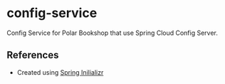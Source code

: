 # config-service

Config Service for Polar Bookshop that use Spring Cloud Config Server.

## References

* Created
  using [Spring Inilializr](https://start.spring.io/#!type=gradle-project&language=java&platformVersion=3.5.5&packaging=jar&jvmVersion=24&groupId=com.github.polar&artifactId=config-service&name=config-service&description=Config%20Service%20for%20Polar%20Bookshop%20&packageName=com.github.polar.configservice&dependencies=cloud-config-server)

